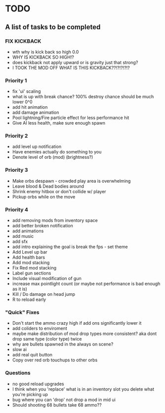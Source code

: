 # TODO
## A list of tasks to be completed

### FIX KICKBACK 
- wth why is kick back so high 0.0
- WHY IS KICKBACK SO HIGH!?
- does kickback not apply upward or is gravity just that strong?
- I TOOK THE MOD OFF WHAT IS THIS KICKBACK??!?!?!?!?

### Priority 1
- fix 'ui' scaling
- what is up with break chance? 100% destroy chance should be much lower 0^0
- add hit animation
- add damage animation
- Pool lightning/Fire particle effect for less performance hit
- Give AI less health, make sure enough spawn

### Priority 2
- add level up notification
- Have enemies actually do something to you
- Denote level of orb (mod) (brightness?)

### Priority 3
- Make orbs despawn - crowded play area is overwhelming
- Leave blood & Dead bodies around
- Shrink enemy hitbox or don't collide w/ player
- Pickup orbs while on the move

### Priority 4
- add removing mods from inventory space
- add better broken notification
- add animations
- add music
- add sfx
- add intro explaining the goal is break the fps - set theme
- Add Level up bar
- Add health bars
- Add mod stacking
- Fix Red mod stacking
- Label gun sections
- Include visual modification of gun
- increase max pointlight count (or maybe not performance is bad enough as it is)
- Kill / Do damage on head jump
- R to reload early

### "Quick" Fixes
- Don't start the ammo crazy high if add ons significantly lower it
- add coliders to enviroment
- maybe make distribution of mod drop types more consistent? aka dont drop same type (color type) twice
- why are bullets spawned in the always on scene?
- slow ai
- add real quit button
- Copy over red orb touchups to other orbs

### Questions
- no good reload upgrades
- I think when you 'replace' what is in an inventory slot you delete what you're picking up
- bug where you can 'drop' not drop a mod in mid ui
- Should shooting 68 bullets take 68 ammo??
